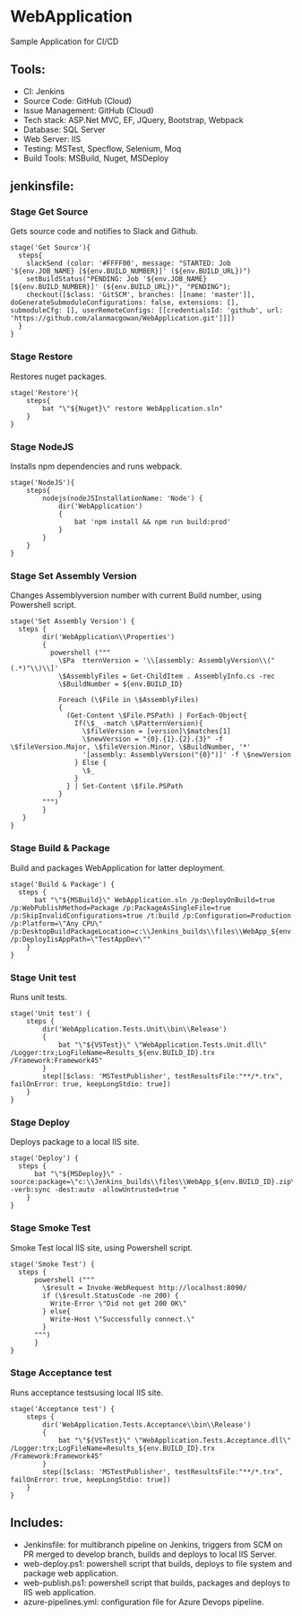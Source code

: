 # WebApplication
Sample Application for CI/CD


## Tools:
* CI: Jenkins 
* Source Code: GitHub (Cloud)
* Issue Management: GitHub (Cloud)
* Tech stack: ASP.Net MVC, EF, JQuery, Bootstrap, Webpack
* Database: SQL Server
* Web Server: IIS
* Testing: MSTest, Specflow, Selenium, Moq
* Build Tools: MSBuild, Nuget, MSDeploy

## jenkinsfile:

### Stage Get Source
Gets source code and notifies to Slack and Github.
```
stage('Get Source'){
  steps{
    slackSend (color: '#FFFF00', message: "STARTED: Job '${env.JOB_NAME} [${env.BUILD_NUMBER}]' (${env.BUILD_URL})")
    setBuildStatus("PENDING: Job '${env.JOB_NAME} [${env.BUILD_NUMBER}]' (${env.BUILD_URL})", "PENDING");
    checkout([$class: 'GitSCM', branches: [[name: 'master']], doGenerateSubmoduleConfigurations: false, extensions: [], submoduleCfg: [], userRemoteConfigs: [[credentialsId: 'github', url: 'https://github.com/alanmacgowan/WebApplication.git']]])
  }
}
```
### Stage Restore
Restores nuget packages.
```
stage('Restore'){
    steps{
        bat "\"${Nuget}\" restore WebApplication.sln"
    }
}
```
### Stage NodeJS
Installs npm dependencies and runs webpack.
```
stage('NodeJS'){
    steps{
        nodejs(nodeJSInstallationName: 'Node') {
            dir('WebApplication')
            {
                bat 'npm install && npm run build:prod'
            }
        }
    }
}	
```
### Stage Set Assembly Version
Changes Assemblyversion number with current Build number, using Powershell script.
```
stage('Set Assembly Version') {
  steps {
        dir('WebApplication\\Properties')
        {
          powershell ("""
            \$Pa  tternVersion = '\\[assembly: AssemblyVersion\\("(.*)"\\)\\]'
            \$AssemblyFiles = Get-ChildItem . AssemblyInfo.cs -rec
            \$BuildNumber = ${env.BUILD_ID}

            Foreach (\$File in \$AssemblyFiles)
            {
              (Get-Content \$File.PSPath) | ForEach-Object{
                If(\$_ -match \$PatternVersion){
                  \$fileVersion = [version]\$matches[1]
                  \$newVersion = "{0}.{1}.{2}.{3}" -f \$fileVersion.Major, \$fileVersion.Minor, \$BuildNumber, '*'
                  '[assembly: AssemblyVersion("{0}")]' -f \$newVersion
                } Else {
                  \$_
                }
              } | Set-Content \$file.PSPath
            }
        """)
        }
   }
}
```
### Stage Build & Package
Build and packages WebApplication for latter deployment.
```
stage('Build & Package') {
  steps {
      bat "\"${MSBuild}\" WebApplication.sln /p:DeployOnBuild=true /p:WebPublishMethod=Package /p:PackageAsSingleFile=true /p:SkipInvalidConfigurations=true /t:build /p:Configuration=Production /p:Platform=\"Any CPU\" /p:DesktopBuildPackageLocation=c:\\Jenkins_builds\\files\\WebApp_${env.BUILD_ID}.zip /p:DeployIisAppPath=\"TestAppDev\""
    }
}
```
### Stage Unit test
Runs unit tests.
```
stage('Unit test') {
    steps {
        dir('WebApplication.Tests.Unit\\bin\\Release')
        {
            bat "\"${VSTest}\" \"WebApplication.Tests.Unit.dll\" /Logger:trx;LogFileName=Results_${env.BUILD_ID}.trx /Framework:Framework45"
        }
        step([$class: 'MSTestPublisher', testResultsFile:"**/*.trx", failOnError: true, keepLongStdio: true])
    }
}
```
### Stage Deploy
Deploys package to a local IIS site.
```
stage('Deploy') {
  steps {
      bat "\"${MSDeploy}\" -source:package=\"c:\\Jenkins_builds\\files\\WebApp_${env.BUILD_ID}.zip\"  -verb:sync -dest:auto -allowUntrusted=true "
    }
}
```
### Stage Smoke Test
Smoke Test local IIS site, using Powershell script.
```
stage('Smoke Test') {
  steps {
      powershell ("""
        \$result = Invoke-WebRequest http://localhost:8090/
        if (\$result.StatusCode -ne 200) {
          Write-Error \"Did not get 200 OK\"
        } else{
          Write-Host \"Successfully connect.\"
        }
      """)
      }
}
```
### Stage Acceptance test
Runs acceptance testsusing local IIS site.
```
stage('Acceptance test') {
    steps {
        dir('WebApplication.Tests.Acceptance\\bin\\Release')
        {
            bat "\"${VSTest}\" \"WebApplication.Tests.Acceptance.dll\" /Logger:trx;LogFileName=Results_${env.BUILD_ID}.trx /Framework:Framework45"
        }
        step([$class: 'MSTestPublisher', testResultsFile:"**/*.trx", failOnError: true, keepLongStdio: true])
    }
}
```

## Includes:
* Jenkinsfile: for multibranch pipeline on Jenkins, triggers from SCM on PR merged to develop branch, builds and deploys to local IIS Server.
* web-deploy.ps1: powershell script that builds, deploys to file system and package web application.
* web-publish.ps1: powershell script that builds, packages and deploys to IIS web application.
* azure-pipelines.yml: configuration file for Azure Devops pipeline.
